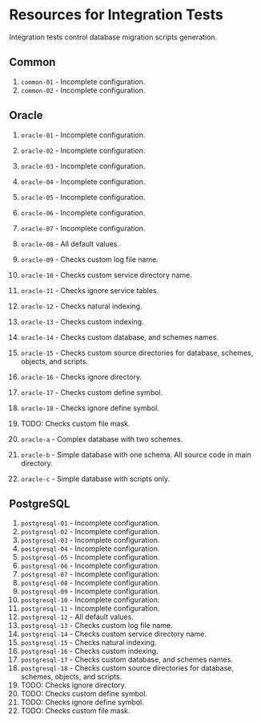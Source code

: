 # Resources for Integration Tests

Integration tests control database migration scripts generation.

## Common

1. `common-01` - Incomplete configuration.
2. `common-02` - Incomplete configuration.

## Oracle

 1. `oracle-01` - Incomplete configuration.
 2. `oracle-02` - Incomplete configuration.
 3. `oracle-03` - Incomplete configuration.
 4. `oracle-04` - Incomplete configuration.
 5. `oracle-05` - Incomplete configuration.
 6. `oracle-06` - Incomplete configuration.
 7. `oracle-07` - Incomplete configuration.
 8. `oracle-08` - All default values.
 9. `oracle-09` - Checks custom log file name.
10. `oracle-10` - Checks custom service directory name.
11. `oracle-11` - Checks ignore service tables.
12. `oracle-12` - Checks natural indexing.
13. `oracle-13` - Checks custom indexing.
14. `oracle-14` - Checks custom database, and schemes names.
15. `oracle-15` - Checks custom source directories for database, schemes, objects, and scripts.
16. `oracle-16` - Checks ignore directory.
17. `oracle-17` - Checks custom define symbol.
18. `oracle-18` - Checks ignore define symbol.
19. TODO: Checks custom file mask.

1. `oracle-a` - Complex database with two schemes.
2. `oracle-b` - Simple database with one schema. All source code in main directory.
3. `oracle-c` - Simple database with scripts only.

## PostgreSQL

 1. `postgresql-01` - Incomplete configuration.
 2. `postgresql-02` - Incomplete configuration.
 3. `postgresql-03` - Incomplete configuration.
 4. `postgresql-04` - Incomplete configuration.
 5. `postgresql-05` - Incomplete configuration.
 6. `postgresql-06` - Incomplete configuration.
 7. `postgresql-07` - Incomplete configuration.
 8. `postgresql-08` - Incomplete configuration.
 9. `postgresql-09` - Incomplete configuration.
10. `postgresql-10` - Incomplete configuration.
11. `postgresql-11` - Incomplete configuration.
12. `postgresql-12` - All default values.
13. `postgresql-13` - Checks custom log file name.
14. `postgresql-14` - Checks custom service directory name.
15. `postgresql-15` - Checks natural indexing.
16. `postgresql-16` - Checks custom indexing.
17. `postgresql-17` - Checks custom database, and schemes names.
18. `postgresql-18` - Checks custom source directories for database, schemes, objects, and scripts.
19. TODO: Checks ignore directory.
20. TODO: Checks custom define symbol.
21. TODO: Checks ignore define symbol.
22. TODO: Checks custom file mask.
